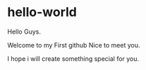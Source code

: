 # hello-world


Hello Guys.

Welcome to my First github 
Nice to meet you.

I hope i will create something special for you.
